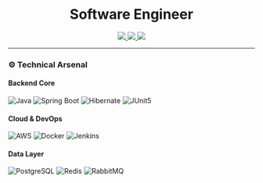 <h1 align="center">
  Software Engineer
</h1>

<p align="center">
  <a href="https://www.linkedin.com/in/ruhan-herlisson/">
    <img src="https://img.shields.io/badge/-LinkedIn-0A66C2?style=for-the-badge&logo=LinkedIn&logoColor=white">
  </a>
  <a href="mailto:ruhanmonte.dev@gmail.com">
    <img src="https://img.shields.io/badge/-Gmail-EA4335?style=for-the-badge&logo=Gmail&logoColor=white">
  </a>
  <a href="https://calendly.com/herlisson-ruh/papo">
    <img src="https://img.shields.io/badge/-Schedule_Call-4285F4?style=for-the-badge&logo=GoogleMeet&logoColor=white">
  </a>
</p>

---

### ⚙ Technical Arsenal

#### **Backend Core**
![Java](https://img.shields.io/badge/Java-ED8B00?style=flat-square&logo=openjdk&logoColor=white)
![Spring Boot](https://img.shields.io/badge/Spring_Boot-6DB33F?style=flat-square&logo=springboot&logoColor=white)
![Hibernate](https://img.shields.io/badge/Hibernate-59666C?style=flat-square&logo=hibernate&logoColor=white)
![JUnit5](https://img.shields.io/badge/JUnit5-25A162?style=flat-square&logo=junit5&logoColor=white)

#### **Cloud & DevOps**
![AWS](https://img.shields.io/badge/AWS-232F3E?style=flat-square&logo=amazonaws&logoColor=white)
![Docker](https://img.shields.io/badge/Docker-2496ED?style=flat-square&logo=docker&logoColor=white)
![Jenkins](https://img.shields.io/badge/Jenkins-D24939?style=flat-square&logo=jenkins&logoColor=white)

#### **Data Layer**
![PostgreSQL](https://img.shields.io/badge/PostgreSQL-4169E1?style=flat-square&logo=postgresql&logoColor=white)
![Redis](https://img.shields.io/badge/Redis-47A248?style=flat-square&logo=redis&logoColor=white)
![RabbitMQ](https://img.shields.io/badge/RabbitMQ-231F20?style=flat-square&logo=rabbitmq&logoColor=white)

